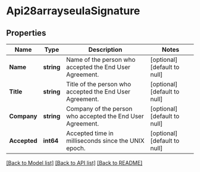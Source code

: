 # Api28arrayseulaSignature

## Properties
Name | Type | Description | Notes
------------ | ------------- | ------------- | -------------
**Name** | **string** | Name of the person who accepted the End User Agreement. | [optional] [default to null]
**Title** | **string** | Title of the person who accepted the End User Agreement. | [optional] [default to null]
**Company** | **string** | Company of the person who accepted the End User Agreement. | [optional] [default to null]
**Accepted** | **int64** | Accepted time in milliseconds since the UNIX epoch. | [optional] [default to null]

[[Back to Model list]](../README.md#documentation-for-models) [[Back to API list]](../README.md#documentation-for-api-endpoints) [[Back to README]](../README.md)

